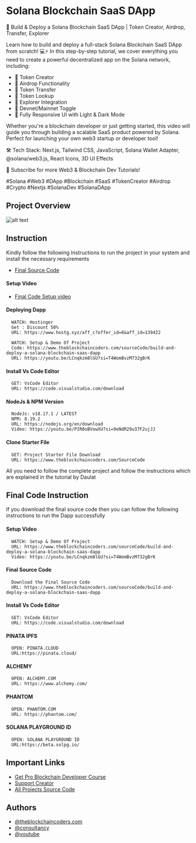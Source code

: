 # Solana Blockchain SaaS DApp

🚀 Build & Deploy a Solana Blockchain SaaS DApp | Token Creator, Airdrop, Transfer, Explorer

Learn how to build and deploy a full-stack Solana Blockchain SaaS DApp from scratch! 💻⚡
In this step-by-step tutorial, we cover everything you need to create a powerful decentralized app on the Solana network, including:

- 🔹 Token Creator
- 🔹 Airdrop Functionality
- 🔹 Token Transfer
- 🔹 Token Lookup
- 🔹 Explorer Integration
- 🔹 Devnet/Mainnet Toggle
- 🔹 Fully Responsive UI with Light & Dark Mode

Whether you're a blockchain developer or just getting started, this video will guide you through building a scalable SaaS product powered by Solana. Perfect for launching your own web3 startup or developer tool!

🛠 Tech Stack:
Next.js, Tailwind CSS, JavaScript, Solana Wallet Adapter, @solana/web3.js, React Icons, 3D UI Effects

🔔 Subscribe for more Web3 & Blockchain Dev Tutorials!

#Solana #Web3 #DApp #Blockchain #SaaS #TokenCreator #Airdrop #Crypto #Nextjs #SolanaDev #SolanaDApp

## Project Overview

![alt text](https://www.daulathussain.com/wp-content/uploads/2025/04/Build-Deploy-a-Solana-Blockchain-SaaS-DApp-Token-Creator-Airdrop-Transfer-Explorer.jpg)

## Instruction

Kindly follow the following Instructions to run the project in your system and install the necessary requirements

- [Final Source Code](https://www.theblockchaincoders.com/sourceCode/build-and-deploy-a-solana-blockchain-saas-dapp)

#### Setup Video

- [Final Code Setup video](https://youtu.be/LCnqkzm8lGU?si=T4WomBvzM732gBrK)

#### Deploying Dapp

```
  WATCH: Hostinger
  Get : Discount 50%
  URL: https://www.hostg.xyz/aff_c?offer_id=6&aff_id=139422
```

```
  WATCH: Setup & Demo Of Project
  Code: https://www.theblockchaincoders.com/sourceCode/build-and-deploy-a-solana-blockchain-saas-dapp
  URL: https://youtu.be/LCnqkzm8lGU?si=T4WomBvzM732gBrK
```

#### Install Vs Code Editor

```
  GET: VsCode Editor
  URL: https://code.visualstudio.com/download
```

#### NodeJs & NPM Version

```
  NodeJs: v18.17.1 / LATEST
  NPM: 8.19.2
  URL: https://nodejs.org/en/download
  Video: https://youtu.be/PIR0oBVowXU?si=9eNdR29u37F2ujJJ
```

#### Clone Starter File

```
  GET: Project Starter File Download
  URL: https://www.theblockchaincoders.com/SourceCode
```

All you need to follow the complete project and follow the instructions which are explained in the tutorial by Daulat

## Final Code Instruction

If you download the final source code then you can follow the following instructions to run the Dapp successfully

#### Setup Video

```
  WATCH: Setup & Demo Of Project
  URL: https://www.theblockchaincoders.com/sourceCode/build-and-deploy-a-solana-blockchain-saas-dapp
  Video: https://youtu.be/LCnqkzm8lGU?si=T4WomBvzM732gBrK
```

#### Final Source Code

```
  Download the Final Source Code
  URL: https://www.theblockchaincoders.com/sourceCode/build-and-deploy-a-solana-blockchain-saas-dapp
```

#### Install Vs Code Editor

```
  GET: VsCode Editor
  URL: https://code.visualstudio.com/download
```

#### PINATA IPFS

```
  OPEN: PINATA.CLOUD
  URL:https://pinata.cloud/
```

#### ALCHEMY

```
  OPEN: ALCHEMY.COM
  URL: https://www.alchemy.com/
```

#### PHANTOM

```
  OPEN: PHANTOM.COM
  URL: https://phantom.com/
```

#### SOLANA PLAYGROUND ID

```
  OPEN: SOLANA PLAYGROUND ID
  URL:https://beta.solpg.io/
```

## Important Links

- [Get Pro Blockchain Developer Course](https://www.theblockchaincoders.com/pro-nft-marketplace)
- [Support Creator](https://bit.ly/Support-Creator)
- [All Projects Source Code](https://www.theblockchaincoders.com/SourceCode)

## Authors

- [@theblockchaincoders.com](https://www.theblockchaincoders.com/)
- [@consultancy](https://www.theblockchaincoders.com/consultancy)
- [@youtube](https://www.youtube.com/@daulathussain)
